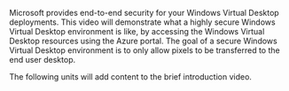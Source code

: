 Microsoft provides end-to-end security for your Windows Virtual Desktop deployments. This video will demonstrate what a highly secure Windows Virtual Desktop environment is like, by accessing the Windows Virtual Desktop resources using the Azure portal. The goal of a secure Windows Virtual Desktop environment is to only allow pixels to be transferred to the end user desktop.

The following units will add content to the brief introduction video.

<!-- Video image file format . We don’t know the name of the video or where it will be hosted at this time -->
